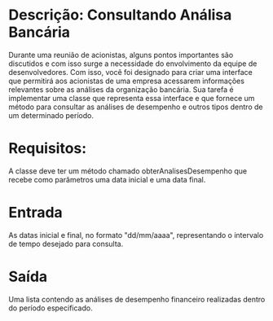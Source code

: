 # Descrição: Consultando Análisa Bancária
Durante uma reunião de acionistas, alguns pontos importantes são discutidos e com isso surge a necessidade do envolvimento da equipe de desenvolvedores. Com isso, você foi designado para criar uma interface que permitirá aos acionistas de uma empresa acessarem informações relevantes sobre as análises da organização bancária. Sua tarefa é implementar uma classe que representa essa interface e que fornece um método para consultar as análises de desempenho e outros tipos dentro de um determinado período.

# Requisitos:

A classe deve ter um método chamado obterAnalisesDesempenho que recebe como parâmetros uma data inicial e uma data final.

# Entrada
As datas inicial e final, no formato "dd/mm/aaaa", representando o intervalo de tempo desejado para consulta.

# Saída
Uma lista contendo as análises de desempenho financeiro realizadas dentro do período especificado.
